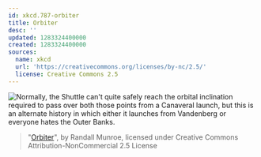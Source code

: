 ```yaml
---
id: xkcd.787-orbiter
title: Orbiter
desc: ''
updated: 1283324400000
created: 1283324400000
sources:
  name: xkcd
  url: 'https://creativecommons.org/licenses/by-nc/2.5/'
  license: Creative Commons 2.5
---
```

![Normally, the Shuttle can't quite safely reach the orbital inclination required to pass over both those points from a Canaveral launch, but this is an alternate history in which either it launches from Vandenberg or everyone hates the Outer Banks.](https://imgs.xkcd.com/comics/orbiter.png)
> "[Orbiter](https://xkcd.com/787/)", by Randall Munroe, licensed under Creative Commons Attribution-NonCommercial 2.5 License
